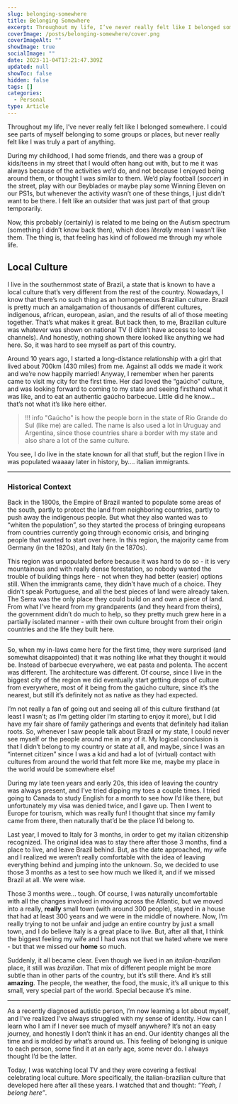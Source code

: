 ```yaml
---
slug: belonging-somewhere
title: Belonging Somewhere
excerpt: Throughout my life, I’ve never really felt like I belonged somewhere. I could see parts of myself belonging to some groups or places, but never really felt like I was truly a part of anything.
coverImage: /posts/belonging-somewhere/cover.png
coverImageAlt: ""
showImage: true
socialImage: ""
date: 2023-11-04T17:21:47.309Z
updated: null
showToc: false
hidden: false
tags: []
categories:
  - Personal
type: Article
---
```


Throughout my life, I’ve never really felt like I belonged somewhere. I could see parts of myself belonging to some groups or places, but never really felt like I was truly a part of anything.

During my childhood, I had some friends, and there was a group of kids/teens in my street that I would often hang out with, but to me it was always because of the activities we’d do, and not because I enjoyed being around them, or thought I was similar to them. We’d play football (*soccer*) in the street, play with our Beyblades or maybe play some Winning Eleven on our PS1s, but whenever the activity wasn’t one of these things, I just didn’t want to be there. I felt like an outsider that was just part of that group temporarily.

Now, this probably (certainly) is related to me being on the Autism spectrum (something I didn’t know back then), which does *literally* mean I wasn’t like them. The thing is, that feeling has kind of followed me through my whole life.

## Local Culture

I live in the southernmost state of Brazil, a state that is known to have a local culture that’s very different from the rest of the country. Nowadays, I know that there’s no such thing as an homogeneous Brazilian culture. Brazil is pretty much an amalgamation of thousands of different cultures, indigenous, african, european, asian, and the results of all of those meeting together. That’s what makes it great. But back then, to me, Brazilian culture was whatever was shown on national TV (I didn’t have access to local channels). And honestly, nothing shown there looked like anything we had here. So, it was hard to see myself as part of this country.

Around 10 years ago, I started a long-distance relationship with a girl that lived about 700km (430 miles) from me. Against all odds we made it work and we’re now happily married! Anyway, I remember when her parents came to visit my city for the first time. Her dad loved the “gaúcho” culture, and was looking forward to coming to my state and seeing firsthand what it was like, and to eat an authentic gaúcho barbecue. Little did he know… that’s not what it’s like here either.

> !!! info
> "Gaúcho" is how the people born in the state of Rio Grande do Sul (like me) are called. The name is also used a lot in Uruguay and Argentina, since those countries share a border with my state and also share a lot of the same culture.

You see, I do live in the state known for all that stuff, but the region I live in was populated waaaay later in history, by…. italian immigrants.

---

### Historical Context

Back in the 1800s, the Empire of Brazil wanted to populate some areas of the south, partly to protect the land from neighboring countries, partly to push away the indigenous people. But what they also wanted was to “whiten the population”, so they started the process of bringing europeans from countries currently going through economic crisis, and bringing people that wanted to start over here. In this region, the majority came from Germany (in the 1820s), and Italy (in the 1870s).

This region was unpopulated before because it was hard to do so - it is very mountainous and with really dense forestation, so nobody wanted the trouble of building things here - not when they had better (easier) options still. When the immigrants came, they didn’t have much of a choice. They didn’t speak Portuguese, and all the best pieces of land were already taken. The Serra was the only place they could build on and own a piece of land. From what I’ve heard from my grandparents (and they heard from theirs), the government didn’t do much to help, so they pretty much grew here in a partially isolated manner - with their own culture brought from their origin countries and the life they built here.

---

So, when my in-laws came here for the first time, they were surprised (and somewhat disappointed) that it was nothing like what they thought it would be. Instead of barbecue everywhere, we eat pasta and polenta. The accent was different. The architecture was different. Of course, since I live in the biggest city of the region we did eventually start getting drops of culture from everywhere, most of it being from the gaúcho culture, since it’s the nearest, but still it’s definitely not as native as they had expected.


I’m not really a fan of going out and seeing all of this culture firsthand (at least I wasn’t; as I'm getting older I’m starting to enjoy it more), but I did have my fair share of family gatherings and events that definitely had italian roots. So, whenever I saw people talk about Brazil or my state, I could never see myself or the people around me in any of it. My logical conclusion is that I didn’t belong to my country or state at all, and maybe, since I was an “internet citizen” since I was a kid and had a lot of (virtual) contact with cultures from around the world that felt more like me, maybe my place in the world would be somewhere else!

During my late teen years and early 20s, this idea of leaving the country was always present, and I’ve tried dipping my toes a couple times. I tried going to Canada to study English for a month to see how I’d like there, but unfortunately my visa was denied twice, and I gave up. Then I went to Europe for tourism, which was really fun! I thought that since my family came from there, then naturally that’d be the place I’d belong to.

Last year, I moved to Italy for 3 months, in order to get my italian citizenship recognized. The original idea was to stay there after those 3 months, find a place to live, and leave Brazil behind. But, as the date approached, my wife and I realized we weren’t really comfortable with the idea of leaving everything behind and jumping into the unknown. So, we decided to use those 3 months as a test to see how much we liked it, and if we missed Brazil at all. We were wise.

Those 3 months were… tough. Of course, I was naturally uncomfortable with all the changes involved in moving across the Atlantic, but we moved into a really, **really** small town (with around 300 people), stayed in a house that had at least 300 years and we were in the middle of nowhere. Now, I’m really trying to not be unfair and judge an entire country by just a small town, and I do believe Italy is a great place to live. But, after all that, I think the biggest feeling my wife and I had was not that we hated where we were - but that we missed our **home** so much.

Suddenly, it all became clear. Even though we lived in an *italian-brazilian* place, it still was *brazilian*. That mix of different people might be more subtle than in other parts of the country, but it’s still there. And it’s still **amazing**. The people, the weather, the food, the music, it’s all unique to this small, very special part of the world. Special because it’s mine. 

---

As a recently diagnosed autistic person, I’m now learning a lot about myself, and I’ve realized I’ve always struggled with my sense of identity. How can I learn who I am if I never see much of myself anywhere? It’s not an easy journey, and honestly I don’t think it has an end. Our identity changes all the time and is molded by what’s around us. This feeling of belonging is unique to each person, some find it at an early age, some never do. I always thought I’d be the latter. 

Today, I was watching local TV and they were covering a festival celebrating local culture. More specifically, the italian-brazilian culture that developed here after all these years. I watched that and thought: *“Yeah, I belong here”*.